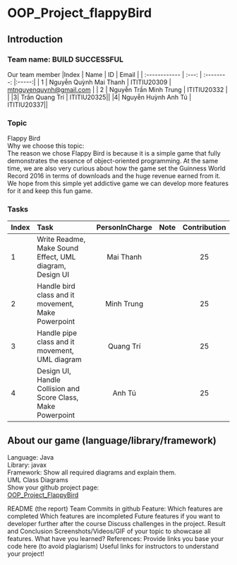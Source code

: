 # OOP_Project_flappyBird
## Introduction
### Team name: BUILD SUCCESSFUL  
Our team member
|Index    | Name      | ID  | Email |
| :------------ |   :---:       | :--------: |:-----:|
| 1       | Nguyễn Quỳnh Mai Thanh        | ITITIU20309   | mtnguyenquynh@gmail.com |
| 2         | Nguyễn Trần Minh Trung       | ITITIU20332  | |
|3| Trần Quang Trí | ITITIU20325||
|4| Nguyễn Huỳnh Anh Tú | ITITIU20337||

### Topic
Flappy Bird  
Why we choose this topic:  
The reason we chose Flappy Bird is because it is a simple game that fully demonstrates the essence of object-oriented programming. At the same time, we are also very curious about how the game set the Guinness World Record 2016 in terms of downloads and the huge revenue earned from it. We hope from this simple yet addictive game we can develop more features for it and keep this fun game.  
  
### Tasks  
|Index| Task      | PersonInCharge | Note | Contribution|
|:---|   :-------------------------------------------------------| :--------: |:-----:|:-----:|
| 1  | Write Readme, Make Sound Effect, UML diagram, Design UI       | Mai Thanh  ||25|
| 2  | Handle bird class and it movement, Make Powerpoint| Minh Trung  | |25|
|3| Handle pipe class and it movement, UML diagram | Quang Trí||25|
|4| Design UI, Handle Collision and Score Class, Make Powerpoint | Anh Tú||25|  

## About our game (language/library/framework)
Language: Java  
Library: javax  
Framework: 
Show all required diagrams and explain them.  
UML Class Diagrams  
Show your github project page:  
[OOP_Project_FlappyBird](https://github.com/mtnguyenquynh/OOP_Project_flappyBird.git)  

README (the report)
Team Commits in github
Feature:
Which features are completed
Which features are incompleted
Future features if you want to developer further after the course
Discuss challenges in the project.
Result and Conclusion
Screenshots/Videos/GIF of your topic to showcase all features.
What have you learned?
References:
Provide links you base your code here (to avoid plagiarism)
Useful links for instructors to understand your project!
